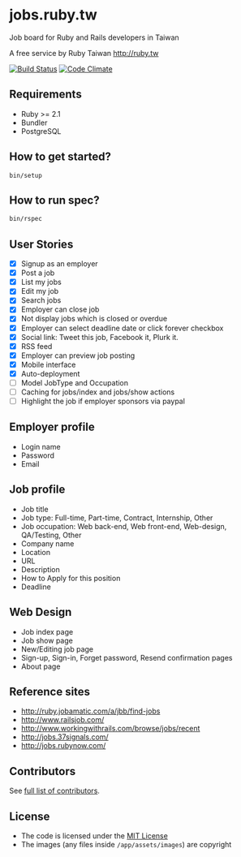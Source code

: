 # jobs.ruby.tw

Job board for Ruby and Rails developers in Taiwan

A free service by Ruby Taiwan http://ruby.tw

[![Build Status](https://travis-ci.org/rubytaiwan/jobs.ruby.tw.svg?branch=master)](https://travis-ci.org/rubytaiwan/jobs.ruby.tw) [![Code Climate](https://codeclimate.com/github/rubytaiwan/jobs.ruby.tw.svg)](https://codeclimate.com/github/rubytaiwan/jobs.ruby.tw)

## Requirements

* Ruby >= 2.1
* Bundler
* PostgreSQL

## How to get started?

```
bin/setup
```

## How to run spec?

```bash
bin/rspec
```

## User Stories

- [x] Signup as an employer
- [x] Post a job
- [x] List my jobs
- [x] Edit my job
- [x] Search jobs
- [x] Employer can close job
- [x] Not display jobs which is closed or overdue
- [x] Employer can select deadline date or click forever checkbox
- [x] Social link: Tweet this job, Facebook it, Plurk it.
- [x] RSS feed
- [x] Employer can preview job posting
- [x] Mobile interface
- [x] Auto-deployment
- [ ] Model JobType and Occupation
- [ ] Caching for jobs/index and jobs/show actions
- [ ] Highlight the job if employer sponsors via paypal

## Employer profile

* Login name
* Password
* Email

## Job profile

* Job title
* Job type: Full-time, Part-time, Contract, Internship, Other
* Job occupation: Web back-end, Web front-end, Web-design, QA/Testing, Other
* Company name
* Location
* URL
* Description
* How to Apply for this position
* Deadline

## Web Design

* Job index page
* Job show page
* New/Editing job page
* Sign-up, Sign-in, Forget password, Resend confirmation pages
* About page

## Reference sites

* http://ruby.jobamatic.com/a/jbb/find-jobs
* http://www.railsjob.com/
* http://www.workingwithrails.com/browse/jobs/recent
* http://jobs.37signals.com/
* http://jobs.rubynow.com/

## Contributors

See [full list of contributors](https://github.com/rubytaiwan/jobs.ruby.tw/graphs/contributors).

## License

* The code is licensed under the [MIT License](/LICENSE)
* The images (any files inside `/app/assets/images`) are copyright
